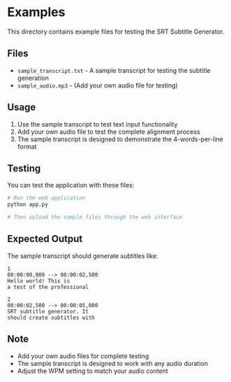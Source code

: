 # Examples

This directory contains example files for testing the SRT Subtitle Generator.

## Files

- `sample_transcript.txt` - A sample transcript for testing the subtitle generation
- `sample_audio.mp3` - (Add your own audio file for testing)

## Usage

1. Use the sample transcript to test text input functionality
2. Add your own audio file to test the complete alignment process
3. The sample transcript is designed to demonstrate the 4-words-per-line format

## Testing

You can test the application with these files:

```bash
# Run the web application
python app.py

# Then upload the sample files through the web interface
```

## Expected Output

The sample transcript should generate subtitles like:

```
1
00:00:00,000 --> 00:00:02,500
Hello world! This is
a test of the professional

2
00:00:02,500 --> 00:00:05,000
SRT subtitle generator. It
should create subtitles with
```

## Note

- Add your own audio files for complete testing
- The sample transcript is designed to work with any audio duration
- Adjust the WPM setting to match your audio content 